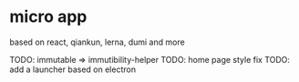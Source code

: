 # micro app

based on react, qiankun, lerna, dumi and more

TODO: immutable => immutibility-helper
TODO: home page style fix
TODO: add a launcher based on electron
